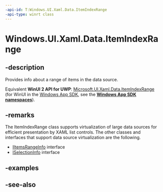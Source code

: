 ```yaml
---
-api-id: T:Windows.UI.Xaml.Data.ItemIndexRange
-api-type: winrt class
---
```


<!-- Class syntax.
public class ItemIndexRange : Windows.UI.Xaml.Data.IItemIndexRange
-->

# Windows.UI.Xaml.Data.ItemIndexRange

## -description
Provides info about a range of items in the data source.

Equivalent **WinUI 2 API for UWP**: [Microsoft.UI.Xaml.Data.ItemIndexRange](/windows/winui/api/microsoft.ui.xaml.data.itemindexrange) (for WinUI in the [Windows App SDK](/windows/apps/windows-app-sdk/), see the **[Windows App SDK namespaces](/windows/windows-app-sdk/api/winrt/)**).

## -remarks
The ItemIndexRange class supports virtualization of large data sources for efficient presentation by XAML list controls. The other classes and interfaces that support data source virtualization are the following.


+ [IItemsRangeInfo](iitemsrangeinfo.md) interface
+ [ISelectionInfo](iselectioninfo.md) interface


## -examples

## -see-also
